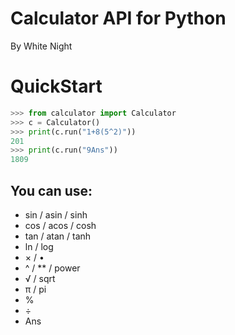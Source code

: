# Calculator API for Python
By White Night


# QuickStart
```python
>>> from calculator import Calculator
>>> c = Calculator()
>>> print(c.run("1+8(5^2)"))
201
>>> print(c.run("9Ans"))
1809
```

## You can use:
- sin / asin / sinh
- cos / acos / cosh
- tan / atan / tanh
- ln / log
- × / •
- ^ / ** / power
- √ / sqrt
- π / pi
- %
- ÷
- Ans
